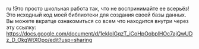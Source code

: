 ru
!Это просто школьная работа так, что не воспринимайте ее всерьёз!
Это исходный код моей библиотеки для создания своей базы данных.  Вы можете вкратце ознакомиться со всем что находится внутри через эту ссылку: https://docs.google.com/document/d/1ekIoIGqzT_iCoHpOobplHOc7ajQwUDz_D_OkgWtXOpo/edit?usp=sharing 
